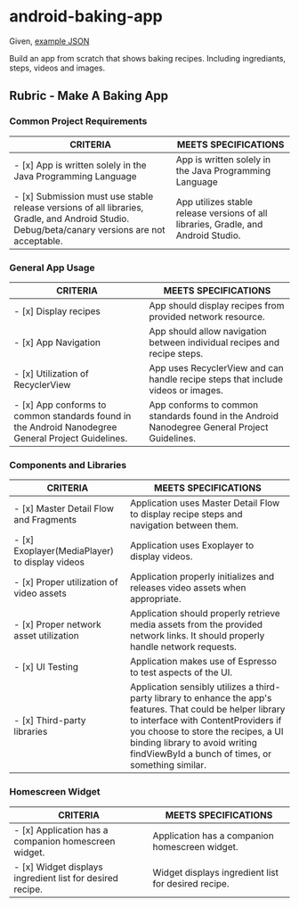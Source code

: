 # android-baking-app

Given, [example JSON](https://d17h27t6h515a5.cloudfront.net/topher/2017/May/59121517_baking/baking.json)

Build an app from scratch that shows baking recipes.  Including ingrediants, steps, videos and images.

## Rubric - Make A Baking App

### Common Project Requirements

CRITERIA | MEETS SPECIFICATIONS
--- | ---
- [x] App is written solely in the Java Programming Language | App is written solely in the Java Programming Language
- [x] Submission must use stable release versions of all libraries, Gradle, and Android Studio. Debug/beta/canary versions are not acceptable. | App utilizes stable release versions of all libraries, Gradle, and Android Studio.

### General App Usage

CRITERIA | MEETS SPECIFICATIONS
--- | ---
- [x] Display recipes | App should display recipes from provided network resource.
- [x] App Navigation | App should allow navigation between individual recipes and recipe steps.
- [x] Utilization of RecyclerView | App uses RecyclerView and can handle recipe steps that include videos or images.
- [x] App conforms to common standards found in the Android Nanodegree General Project Guidelines. | App conforms to common standards found in the Android Nanodegree General Project Guidelines.  

### Components and Libraries

CRITERIA | MEETS SPECIFICATIONS
--- | ---
- [x] Master Detail Flow and Fragments | Application uses Master Detail Flow to display recipe steps and navigation between them.
- [x] Exoplayer(MediaPlayer) to display videos | Application uses Exoplayer to display videos.
- [x] Proper utilization of video assets | Application properly initializes and releases video assets when appropriate.
- [x] Proper network asset utilization | Application should properly retrieve media assets from the provided network links. It should properly handle network requests.
- [x] UI Testing | Application makes use of Espresso to test aspects of the UI.
- [x] Third-party libraries| Application sensibly utilizes a third-party library to enhance the app's features. That could be helper library to interface with ContentProviders if you choose to store the recipes, a UI binding library to avoid writing findViewById a bunch of times, or something similar.

### Homescreen Widget

CRITERIA | MEETS SPECIFICATIONS
--- | ---
- [x] Application has a companion homescreen widget.  | Application has a companion homescreen widget.
- [x] Widget displays ingredient list for desired recipe. | Widget displays ingredient list for desired recipe.
